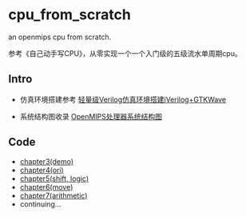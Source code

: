 # cpu_from_scratch
an openmips cpu from scratch.

参考《自己动手写CPU》，从零实现一个一个入门级的五级流水单周期cpu。

## Intro
- 仿真环境搭建参考 [轻量级Verilog仿真环境搭建iVerilog+GTKWave](https://zonepg.github.io/posts/programming/2021-03-25-iverilog-gtkwave/)

- 系统结构图收录 [OpenMIPS处理器系统结构图](https://zonepg.github.io/posts/programming/2021-04-13-cpu-from-scratch/)

## Code
- [chapter3(demo)](https://github.com/ZonePG/cpu_from_scratch/tree/chapter3)
- [chapter4(ori)](https://github.com/ZonePG/cpu_from_scratch/tree/chapter4)
- [chapter5(shift, logic)](https://github.com/ZonePG/cpu_from_scratch/tree/chapter5)
- [chapter6(move)](https://github.com/ZonePG/cpu_from_scratch/tree/chapter6)
- [chapter7(arithmetic)](https://github.com/ZonePG/cpu_from_scratch/tree/chapter7)
- continuing...
